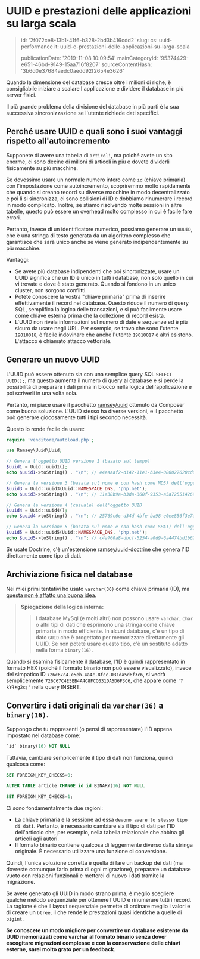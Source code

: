 UUID e prestazioni delle applicazioni su larga scala
====================================================

> id: '2f072ce8-13b1-41f6-b328-2bd3b416cdd2'
> slug:
> 	cs: uuid-performance
> 	it: uuid-e-prestazioni-delle-applicazioni-su-larga-scala
> 
> publicationDate: '2019-11-08 10:09:54'
> mainCategoryId: '95374429-e651-46bd-9149-15aa716f8207'
> sourceContentHash: '3b6d0e37684aedc0aedd92f2654e3626'

Quando la dimensione del database cresce oltre i milioni di righe, è consigliabile iniziare a scalare l'applicazione e dividere il database in più server fisici.

Il più grande problema della divisione del database in più parti è la sua successiva sincronizzazione se l'utente richiede dati specifici.

Perché usare UUID e quali sono i suoi vantaggi rispetto all'autoincremento
--------------------------------------------------------

Supponete di avere una tabella di `articoli`, ma poiché avete un sito enorme, ci sono decine di milioni di articoli in più e dovete dividerli fisicamente su più macchine.

Se dovessimo usare un normale numero intero come `id` (chiave primaria) con l'impostazione come autoincremento, scopriremmo molto rapidamente che quando si creano record su diverse macchine in modo decentralizzato e poi li si sincronizza, ci sono collisioni di ID e dobbiamo rinumerare i record in modo complicato. Inoltre, se stiamo risolvendo molte sessioni in altre tabelle, questo può essere un overhead molto complesso in cui è facile fare errori.

Pertanto, invece di un identificatore numerico, possiamo generare un `UUUID`, che è una stringa di testo generata da un algoritmo complesso che garantisce che sarà unico anche se viene generato indipendentemente su più macchine.

Vantaggi:

- Se avete più database indipendenti che poi sincronizzate, usare un UUID significa che un ID è unico in tutti i database, non solo quello in cui vi trovate e dove è stato generato. Quando si fondono in un unico cluster, non sorgono conflitti.
- Potete conoscere la vostra "chiave primaria" prima di inserire effettivamente il record nel database. Questo riduce il numero di query SQL, semplifica la logica delle transazioni, e si può facilmente usare come chiave esterna prima che la collezione di record esista.
- L'UUID non rivela informazioni sul numero di date e sequenze ed è più sicuro da usare negli URL. Per esempio, se trovo che sono l'utente `19010018`, è facile indovinare che anche l'utente `19010017` e altri esistono. L'attacco è chiamato attacco vettoriale.

Generare un nuovo UUID
----------------------

L'UUID può essere ottenuto sia con una semplice query SQL `SELECT UUID();`, ma questo aumenta il numero di query al database e si perde la possibilità di preparare i dati prima in blocco nella logica dell'applicazione e poi scriverli in una volta sola.

Pertanto, mi piace usare il pacchetto <a href="https://github.com/ramsey/uuid">ramsey/uuid</a> ottenuto da Composer come buona soluzione. L'UUID stesso ha diverse versioni, e il pacchetto può generare giocosamente tutti i tipi secondo necessità.

Questo lo rende facile da usare:

```php
require 'venditore/autoload.php';

use Ramsey\Uuid\Uuid;

// Genera l'oggetto UUID versione 1 (basato sul tempo)
$uuid1 = Uuid::uuid1();
echo $uuid1->toString() . "\n"; // e4eaaaf2-d142-11e1-b3e4-080027620cdd

// Genera la versione 3 (basata sul nome e con hash come MD5) dell'oggetto UUID
$uuid3 = Uuid::uuid3(Uuid::NAMESPACE_DNS, 'php.net');
echo $uuid3->toString() . "\n"; // 11a38b9a-b3da-360f-9353-a5a725514269

// Genera la versione 4 (casuale) dell'oggetto UUID
$uuid4 = Uuid::uuid4();
echo $uuid4->toString() . "\n"; // 25769c6c-d34d-4bfe-ba98-e0ee856f3e7a

// Genera la versione 5 (basata sul nome e con hash come SHA1) dell'oggetto UUID
$uuid5 = Uuid::uuid5(Uuid::NAMESPACE_DNS, 'php.net');
echo $uuid5->toString() . "\n"; // c4a760a8-dbcf-5254-a0d9-6a4474bd1b62
```

Se usate Doctrine, c'è un'estensione <a href="https://github.com/ramsey/uuid-doctrine">ramsey/uuid-doctrine</a> che genera l'ID direttamente come tipo di dati.

Archiviazione fisica nel database
---------------------------

Nei miei primi tentativi ho usato `varchar(36)` come chiave primaria (ID), ma <a href="https://www.facebook.com/groups/backendisti/permalink/2465260887049808/">questa non è affatto una buona idea</a>.

> **Spiegazione della logica interna:**
>
> > I database MySql (e molti altri) non possono usare `varchar`, `char` o altri tipi di dati che esprimono una stringa come chiave primaria in modo efficiente.
> In alcuni database, c'è un tipo di dato `GUID` che è progettato per memorizzare direttamente gli UUID. Se non potete usare questo tipo, c'è un sostituto adatto nella forma `binary(16)`.

Quando si esamina fisicamente il database, l'ID è quindi rappresentato in formato HEX (poiché il formato binario non può essere visualizzato), invece del simpatico ID `726c67c4-e5eb-4a4c-8fcc-031da5d6f3c6`, si vedrà semplicemente `726C67C4E5EB4A4C8FCC031DA5D6F3C6`, che appare come `'?kYߟKg2c;'` nella query INSERT.

Convertire i dati originali da `varchar(36)` a `binary(16)`.
----------------------------------------------------

Suppongo che tu rappresenti (o pensi di rappresentare) l'ID appena impostato nel database come:

```sql
`id` binary(16) NOT NULL
```

Tuttavia, cambiare semplicemente il tipo di dati non funziona, quindi qualcosa come:

```sql
SET FOREIGN_KEY_CHECKS=0;

ALTER TABLE article CHANGE id id BINARY(16) NOT NULL

SET FOREIGN_KEY_CHECKS=1;
```

Ci sono fondamentalmente due ragioni:

- La chiave primaria e la sessione ad essa `devono avere lo stesso tipo di dati`. Pertanto, è necessario cambiare sia il tipo di dati per l'ID dell'articolo che, per esempio, nella tabella relazionale che abbina gli articoli agli autori.
- Il formato binario contiene qualcosa di leggermente diverso dalla stringa originale. È necessario utilizzare una funzione di conversione.

Quindi, l'unica soluzione corretta è quella di fare un backup dei dati (ma dovreste comunque farlo prima di ogni migrazione), preparare un database vuoto con relazioni funzionali e metterci di nuovo i dati tramite la migrazione.

Se avete generato gli UUID in modo strano prima, è meglio scegliere qualche metodo sequenziale per ottenere l'UUID e rinumerare tutti i record. La ragione è che il layout sequenziale permette di ordinare meglio i valori e di creare un `btree`, il che rende le prestazioni quasi identiche a quelle di `bigint`.

**Se conoscete un modo migliore per convertire un database esistente da UUID memorizzati come varchar al formato binario senza dover escogitare migrazioni complesse e con la conservazione delle chiavi esterne, sarei molto grato per un feedback**.
